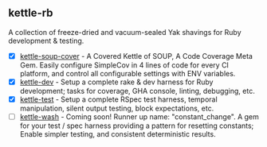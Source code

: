 ## kettle-rb

A collection of freeze-dried and vacuum-sealed Yak shavings for Ruby development & testing.

- [x] [kettle-soup-cover][kettle-soup-cover] - A Covered Kettle of SOUP, A Code Coverage Meta Gem. Easily configure SimpleCov in 4 lines of code for every CI platform, and control all configurable settings with ENV variables.
- [x] [kettle-dev][kettle-dev] - Setup a complete rake & dev harness for Ruby development; tasks for coverage, GHA console, linting, debugging, etc.
- [x] [kettle-test][kettle-test] - Setup a complete RSpec test harness, temporal manipulation, silent output testing, block expectations, etc.
- [ ] [kettle-wash][kettle-wash] - Coming soon! Runner up name: "constant_change". A gem for your test / spec harness providing a pattern for resetting constants; Enable simpler testing, and consistent deterministic results.

[kettle-dev]: https://github.com/kettle-rb/kettle-dev
[kettle-test]: https://github.com/kettle-rb/kettle-test
[kettle-wash]: https://github.com/kettle-rb/kettle-wash
[kettle-soup-cover]: https://github.com/kettle-rb/kettle-soup-cover
